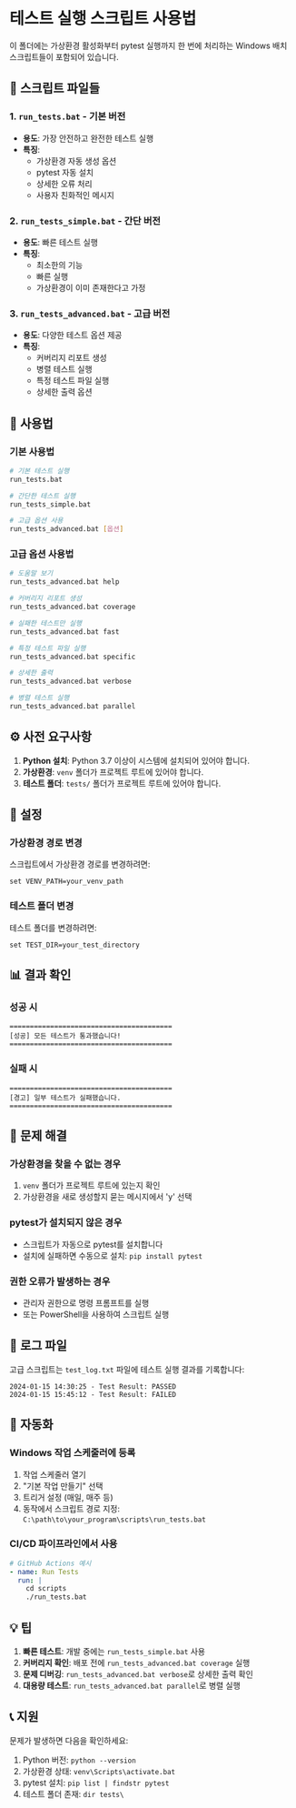 # 테스트 실행 스크립트 사용법

이 폴더에는 가상환경 활성화부터 pytest 실행까지 한 번에 처리하는 Windows 배치 스크립트들이 포함되어 있습니다.

## 📁 스크립트 파일들

### 1. `run_tests.bat` - 기본 버전
- **용도**: 가장 안전하고 완전한 테스트 실행
- **특징**: 
  - 가상환경 자동 생성 옵션
  - pytest 자동 설치
  - 상세한 오류 처리
  - 사용자 친화적인 메시지

### 2. `run_tests_simple.bat` - 간단 버전
- **용도**: 빠른 테스트 실행
- **특징**:
  - 최소한의 기능
  - 빠른 실행
  - 가상환경이 이미 존재한다고 가정

### 3. `run_tests_advanced.bat` - 고급 버전
- **용도**: 다양한 테스트 옵션 제공
- **특징**:
  - 커버리지 리포트 생성
  - 병렬 테스트 실행
  - 특정 테스트 파일 실행
  - 상세한 출력 옵션

## 🚀 사용법

### 기본 사용법
```bash
# 기본 테스트 실행
run_tests.bat

# 간단한 테스트 실행
run_tests_simple.bat

# 고급 옵션 사용
run_tests_advanced.bat [옵션]
```

### 고급 옵션 사용법
```bash
# 도움말 보기
run_tests_advanced.bat help

# 커버리지 리포트 생성
run_tests_advanced.bat coverage

# 실패한 테스트만 실행
run_tests_advanced.bat fast

# 특정 테스트 파일 실행
run_tests_advanced.bat specific

# 상세한 출력
run_tests_advanced.bat verbose

# 병렬 테스트 실행
run_tests_advanced.bat parallel
```

## ⚙️ 사전 요구사항

1. **Python 설치**: Python 3.7 이상이 시스템에 설치되어 있어야 합니다.
2. **가상환경**: `venv` 폴더가 프로젝트 루트에 있어야 합니다.
3. **테스트 폴더**: `tests/` 폴더가 프로젝트 루트에 있어야 합니다.

## 🔧 설정

### 가상환경 경로 변경
스크립트에서 가상환경 경로를 변경하려면:
```batch
set VENV_PATH=your_venv_path
```

### 테스트 폴더 변경
테스트 폴더를 변경하려면:
```batch
set TEST_DIR=your_test_directory
```

## 📊 결과 확인

### 성공 시
```
========================================
[성공] 모든 테스트가 통과했습니다!
========================================
```

### 실패 시
```
========================================
[경고] 일부 테스트가 실패했습니다.
========================================
```

## 🐛 문제 해결

### 가상환경을 찾을 수 없는 경우
1. `venv` 폴더가 프로젝트 루트에 있는지 확인
2. 가상환경을 새로 생성할지 묻는 메시지에서 'y' 선택

### pytest가 설치되지 않은 경우
- 스크립트가 자동으로 pytest를 설치합니다
- 설치에 실패하면 수동으로 설치: `pip install pytest`

### 권한 오류가 발생하는 경우
- 관리자 권한으로 명령 프롬프트를 실행
- 또는 PowerShell을 사용하여 스크립트 실행

## 📝 로그 파일

고급 스크립트는 `test_log.txt` 파일에 테스트 실행 결과를 기록합니다:
```
2024-01-15 14:30:25 - Test Result: PASSED
2024-01-15 15:45:12 - Test Result: FAILED
```

## 🔄 자동화

### Windows 작업 스케줄러에 등록
1. 작업 스케줄러 열기
2. "기본 작업 만들기" 선택
3. 트리거 설정 (매일, 매주 등)
4. 동작에서 스크립트 경로 지정: `C:\path\to\your_program\scripts\run_tests.bat`

### CI/CD 파이프라인에서 사용
```yaml
# GitHub Actions 예시
- name: Run Tests
  run: |
    cd scripts
    ./run_tests.bat
```

## 💡 팁

1. **빠른 테스트**: 개발 중에는 `run_tests_simple.bat` 사용
2. **커버리지 확인**: 배포 전에 `run_tests_advanced.bat coverage` 실행
3. **문제 디버깅**: `run_tests_advanced.bat verbose`로 상세한 출력 확인
4. **대용량 테스트**: `run_tests_advanced.bat parallel`로 병렬 실행

## 📞 지원

문제가 발생하면 다음을 확인하세요:
1. Python 버전: `python --version`
2. 가상환경 상태: `venv\Scripts\activate.bat`
3. pytest 설치: `pip list | findstr pytest`
4. 테스트 폴더 존재: `dir tests\` 